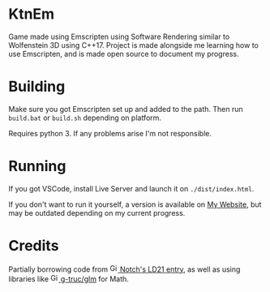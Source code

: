 # KtnEm
Game made using Emscripten using Software Rendering similar to Wolfenstein 3D using C++17. Project is made alongside me learning how to use Emscripten, and is made open source to document my progress.

# Building
Make sure you got Emscripten set up and added to the path. Then run ``build.bat`` or ``build.sh`` depending on platform.

Requires python 3. If any problems arise I'm not responsible.

# Running
If you got VSCode, install Live Server and launch it on ``./dist/index.html``.

If you don't want to run it yourself, a version is available on [My Website](https://ktnuity.com/r3d/), but may be outdated depending on my current progress.

# Credits
Partially borrowing code from [<picture><source media="(prefers-color-scheme: dark)" srcset="https://github.githubassets.com/favicons/favicon-dark.png"><img src="https://github.githubassets.com/favicons/favicon.png" alt="GitHub" width="16" height="16"></picture> Notch's LD21 entry](https://github.com/skeeto/Prelude-of-the-Chambered), as well as using libraries like [<picture><source media="(prefers-color-scheme: dark)" srcset="https://github.githubassets.com/favicons/favicon-dark.png"><img src="https://github.githubassets.com/favicons/favicon.png" alt="GitHub" width="16" height="16"></picture> g-truc/glm](https://github.com/g-truc/glm) for Math.

